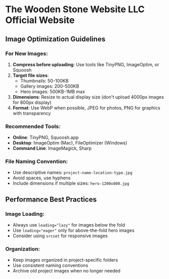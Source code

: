 # The Wooden Stone Website LLC Official Website

## Image Optimization Guidelines

### For New Images:
1. **Compress before uploading**: Use tools like TinyPNG, ImageOptim, or Squoosh
2. **Target file sizes**: 
   - Thumbnails: 50-100KB
   - Gallery images: 200-500KB
   - Hero images: 500KB-1MB max
3. **Dimensions**: Resize to actual display size (don't upload 4000px images for 800px display)
4. **Format**: Use WebP when possible, JPEG for photos, PNG for graphics with transparency

### Recommended Tools:
- **Online**: TinyPNG, Squoosh.app
- **Desktop**: ImageOptim (Mac), FileOptimizer (Windows)
- **Command Line**: ImageMagick, Sharp

### File Naming Convention:
- Use descriptive names: `project-name-location-type.jpg`
- Avoid spaces, use hyphens
- Include dimensions if multiple sizes: `hero-1200x800.jpg`

## Performance Best Practices

### Image Loading:
- Always use `loading="lazy"` for images below the fold
- Use `loading="eager"` only for above-the-fold hero images
- Consider using `srcset` for responsive images

### Organization:
- Keep images organized in project-specific folders
- Use consistent naming conventions
- Archive old project images when no longer needed
